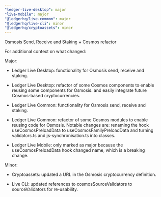 ```yaml
---
"ledger-live-desktop": major
"live-mobile": major
"@ledgerhq/live-common": major
"@ledgerhq/live-cli": minor
"@ledgerhq/cryptoassets": minor
---
```


Osmosis Send, Receive and Staking + Cosmos refactor

For additional context on what changed:

Major:

- Ledger Live Desktop: functionality for Osmosis send, receive and staking.
- Ledger Live Desktop: refactor of some Cosmos components to enable reusing some components for Osmosis.
  and easily integrate future Cosmos-based cryptocurrencies.

- Ledger Live Common: functionality for Osmosis send, receive and staking.
- Ledger Live Common: refactor of some Cosmos modules to enable reusing code for Osmosis.
  Notable changes are: renaming the hook useCosmosPreloadData to useCosmosFamilyPreloadData and turning
  validators.ts and js-synchronisation.ts into classes.

- Ledger Live Mobile: only marked as major because the useCosmosPreloadData hook changed name, which is a breaking change.

Minor:

- Cryptoassets: updated a URL in the Osmosis cryptocurrency definition.

- Live CLI: updated references to cosmosSourceValidators to sourceValidators for re-usability.
